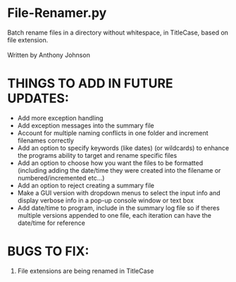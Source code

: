 # File-Renamer.py
Batch rename files in a directory without whitespace, in TitleCase, based on file extension. <br> <br>
Written by Anthony Johnson

# THINGS TO ADD IN FUTURE UPDATES:
- Add more exception handling
- Add exception messages into the summary file
- Account for multiple naming conflicts in one folder and increment filenames correctly
- Add an option to specify keywords (like dates) (or wildcards) to enhance the programs ability to target and rename specific files
- Add an option to choose how you want the files to be formatted (including adding the date/time they were created into the filename or numbered/incremented etc...)
- Add an option to reject creating a summary file
- Make a GUI version with dropdown menus to select the input info and display verbose info in a pop-up console window or text box
- Add date/time to program, include in the summary log file so if theres multiple versions appended to one file, each iteration can have the date/time for reference

# BUGS TO FIX:
1. File extensions are being renamed in TitleCase
